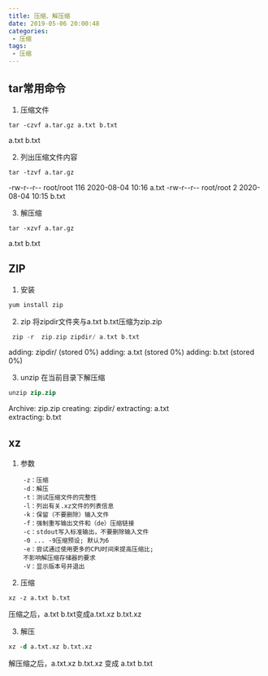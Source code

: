 ```yaml
---
title: 压缩、解压缩
date: 2019-05-06 20:00:48
categories: 
 - 压缩
tags:
 - 压缩
---
```



## tar常用命令
1. 压缩文件
``` stylus
tar -czvf a.tar.gz a.txt b.txt
```
a.txt
b.txt

2. 列出压缩文件内容
``` stylus
tar -tzvf a.tar.gz 
```
-rw-r--r-- root/root       116 2020-08-04 10:16 a.txt
-rw-r--r-- root/root         2 2020-08-04 10:15 b.txt

3. 解压缩
``` stylus
tar -xzvf a.tar.gz 
```
a.txt
b.txt

## ZIP
1. 安装
``` sql
yum install zip
```

2. zip
将zipdir文件夹与a.txt b.txt压缩为zip.zip
``` elixir
 zip -r  zip.zip zipdir/ a.txt b.txt
```
  adding: zipdir/ (stored 0%)
  adding: a.txt (stored 0%)
  adding: b.txt (stored 0%)

3. unzip 
在当前目录下解压缩
``` stata
unzip zip.zip 
```
Archive:  zip.zip
   creating: zipdir/
 extracting: a.txt                   
 extracting: b.txt  

## xz
1. 参数
``` haml
    -z：压缩
    -d：解压
    -t：测试压缩文件的完整性
    -l：列出有关.xz文件的列表信息
    -k：保留（不要删除）输入文件
    -f：强制重写输出文件和（de）压缩链接
    -c：stdout写入标准输出，不要删除输入文件
    -0 ... -9压缩预设; 默认为6
    -e：尝试通过使用更多的CPU时间来提高压缩比;
    不影响解压缩存储器的要求
    -V：显示版本号并退出
```

2. 压缩
``` nginx
xz -z a.txt b.txt
```
压缩之后，a.txt b.txt变成a.txt.xz b.txt.xz

3. 解压
``` stata
xz -d a.txt.xz b.txt.xz
```
解压缩之后，a.txt.xz b.txt.xz 变成 a.txt b.txt




